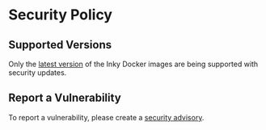 # Security Policy

## Supported Versions

Only the [latest version](https://github.com/vascoguita/inky-docker/tags)
of the Inky Docker images are being supported with security updates.

## Report a Vulnerability

To report a vulnerability, please create a
[security advisory](https://github.com/vascoguita/inky-docker/security/advisories).
